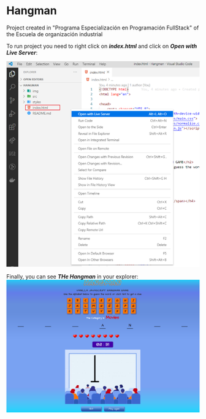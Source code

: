 # Hangman

Project created in "Programa Especialización en Programación FullStack" of the Escuela de organización industrial

To run project you need to right click on ***index.html*** and click on ***Open with Live Server***:

![alt text](https://github.com/bryantamayo1/Hangman/blob/main/img/capture.png?raw=true "Image 1")


Finally, you can see ***THe Hangman*** in your explorer:
![alt text](https://github.com/bryantamayo1/Hangman/blob/main/img/index_html.png?raw=true "Image 1")

